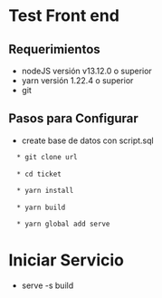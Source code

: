 # Test Front end

 ## Requerimientos
  * nodeJS versión v13.12.0 o superior 
  * yarn versión 1.22.4 o superior
  * git 

  ## Pasos para Configurar
   * create base de datos con script.sql

  ``` sh 
    * git clone url
    
    * cd ticket
    
    * yarn install    
    
    * yarn build 

    * yarn global add serve

  ```

  # Iniciar Servicio
  * serve -s build

 